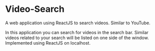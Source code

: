 # Video-Search
A web application using ReactJS to search videos. Similar to YouTube.

In this application you can search for videos in the search bar. Similar videos related to your search will be listed on one side of the window. Implemented using ReactJS on localhost.
